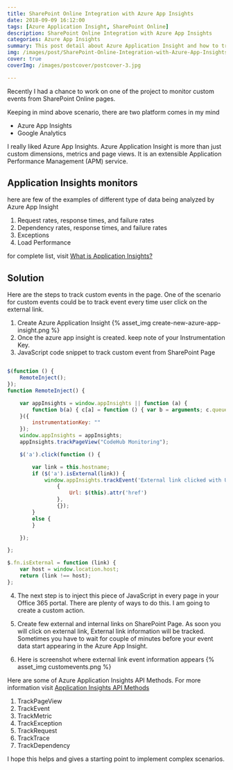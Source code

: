 ```yaml
---
title: SharePoint Online Integration with Azure App Insights
date: 2018-09-09 16:12:00
tags: [Azure Application Insight, SharePoint Online]
description: SharePoint Online Integration with Azure App Insights
categories: Azure App Insights
summary: This post detail about Azure Application Insight and how to track custom event in the page. For example, user clicking on the external link.
img: /images/post/SharePoint-Online-Integration-with-Azure-App-Insights.png
cover: true
coverImg: /images/postcover/postcover-3.jpg

---
```

Recently I had a chance to work on one of the project to monitor custom events from SharePoint Online pages.

Keeping in mind above scenario, there are two platform comes in my mind

* Azure App Insights
* Google Analytics

I really liked Azure App Insights. Azure Application Insight is more than just custom dimensions, metrics and page views. It is an extensible Application Performance Management (APM) service.

## Application Insights monitors

here are few of the examples of different type of data being analyzed by Azure App Insight

1. Request rates, response times, and failure rates
2. Dependency rates, response times, and failure rates
3. Exceptions
4. Load Performance 

for complete list, visit [What is Application Insights?](https://docs.microsoft.com/en-us/azure/application-insights/app-insights-overview)

## Solution

Here are the steps to track custom events in the page. One of the scenario for custom events could be to track event every time user click on the external link. 

1. Create Azure Application Insight
{% asset_img create-new-azure-app-insight.png %}
2. Once the azure app insight is created. keep note of your Instrumentation Key.
3. JavaScript code snippet to track custom event from SharePoint Page

``` JavaScript

$(function () {
    RemoteInject();
});
function RemoteInject() {

    var appInsights = window.appInsights || function (a) {
        function b(a) { c[a] = function () { var b = arguments; c.queue.push(function () { c[a].apply(c, b) }) } } var c = { config: a }, d = document, e = window; setTimeout(function () { var b = d.createElement("script"); b.src = a.url || "https://az416426.vo.msecnd.net/scripts/a/ai.0.js", d.getElementsByTagName("script")[0].parentNode.appendChild(b) }); try { c.cookie = d.cookie } catch (a) { } c.queue = []; for (var f = ["Event", "Exception", "Metric", "PageView", "Trace", "Dependency"]; f.length;)b("track" + f.pop()); if (b("setAuthenticatedUserContext"), b("clearAuthenticatedUserContext"), b("startTrackEvent"), b("stopTrackEvent"), b("startTrackPage"), b("stopTrackPage"), b("flush"), !a.disableExceptionTracking) { f = "onerror", b("_" + f); var g = e[f]; e[f] = function (a, b, d, e, h) { var i = g && g(a, b, d, e, h); return !0 !== i && c["_" + f](a, b, d, e, h), i } } return c
    }({
        instrumentationKey: ""
    });
    window.appInsights = appInsights;
    appInsights.trackPageView("CodeHub Monitoring");

    $('a').click(function () {

        var link = this.hostname;
        if ($('a').isExternal(link)) {           
            window.appInsights.trackEvent('External link clicked with URL',
                {
                    Url: $(this).attr('href')
                },
                {});
        }
        else { 
        }

    });

};

$.fn.isExternal = function (link) {
    var host = window.location.host;
    return (link !== host);
};

```

4. The next step is to inject this piece of JavaScript in every page in your Office 365 portal. There are plenty of ways to do this. I am going to create a custom action.

5. Create few external and internal links on SharePoint Page. As soon you will click on external link, External link information will be tracked. Sometimes you have to wait for couple of minutes before your event data start appearing in the Azure App Insight.

6. Here is screenshot where external link event information appears
{% asset_img customevents.png %}

Here are some of Azure Application Insights API Methods. For more information visit [Application Insights API Methods](https://docs.microsoft.com/en-us/azure/application-insights/app-insights-api-custom-events-metrics)

1. TrackPageView    
2. TrackEvent   
3. TrackMetric  
4. TrackException   
5. TrackRequest 
6. TrackTrace   
7. TrackDependency

I hope this helps and gives a starting point to implement complex scenarios.






